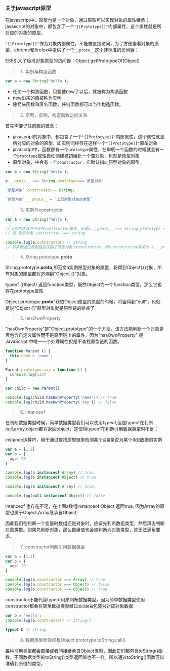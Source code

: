 ### 关于javascript原型

在javascript中，原型也是一个对象，通过原型可以实现对象的属性继承；javascript的对象中，都包含了一个`"[[Prototype]]"`内部属性，这个属性就是所对应的对象的原型。

`"[[Prototype]]"`作为对象内部属性，不能被直接访问，为了方便查看对象的原型，chrome和firefox中提供了一个`__proto__`这个非标准的访问器；

ES5引入了标准对象原型的访问器：Object.getPrototypeOf(Object)

> 1. 实例与构造函数

```js
var a = new String('hello');
```

- 任何一个构造函数，只要被new了以后，就被称为构造函数
- new出来的值被称为实例
- 除箭头函数和匿名函数，任何函数都可以当作构造函数。

> 2. 原型，实例，构造函数之间关系

首先需要记住前面的概念：

- javascript的对象中，都包含了一个`"[[Prototype]]"`内部属性，这个属性就是所对应的对象的原型，即实例同样存在这样一个`"[[Prototype]]"`原型对象
- javascript中，函数都有一个`prototype`属性，在申明一个函数的时候就会有一个`prototype`属性自动创建被初始化一个空对象，也就是原型对象
- 原型对象，中会有一个`constructor`，它默认指向原型对象的原型。

```js
var a = new String('hello');

a.__proto__ === String.prototype===`原型对象`

`原型对象`.construstor = String;

`原型对象`.__proto__ = `上层原型对象的原型`

```

> 3. 实例与constructor

```js
var a = new String('hello');

// a实例本身并不存在constructor属性，但是a.__proto__ === String.prototype === 原型对象
// 而 原型对象.constructor === string

console.log(a.constructor) // String
// 即实例通过原型链查找到了原型对象的constructor，即a.constructor其实为 a.__proto__.constructor
```

> 4. String.prototype.__proto__

String.prototype.__proto__,即范文a实例原型对象的原型，将得到Object{}对象，所有对象的原型都将追溯到"Object {}"对象。

typeof (Object) 返回function类型，既然Object为一个function类型，那么它也存在prototype属性

Object.prototype.__proto__"获取Object原型的原型的时候，将会得到"null"，也就是说"Object {}"原型对象就是原型链的终点了。

> 5. hasOwnProperty

"hasOwnProperty"是"Object.prototype"的一个方法，该方法能判断一个对象是否包含自定义属性而不是原型链上的属性，因为"hasOwnProperty" 是 JavaScript 中唯一一个处理属性但是不查找原型链的函数。

```js
function Parent () {
  this.name = 'name';
}

Parent.prototype.say = function () {
  console.log(123)
}

var child = new Parent();

console.log(child.hasOwnProperty('name')) // true
console.log(child.hasOwnProperty('say')) // false
```

> 6. intanceof

在判断数据类型时候，简单数据类型我们可以使用typeof,但是typeof在判断 null,array,object都将返回object，这使得typeof在判断引用数据类型时不足；

instance运算符，用于通过查找原型链来检测某个`变量`是否为某个`类型`数据的实例

```js
var a = [1,2]
var b = {
  age: 20
}

console.log(a instanceof Array) // true
console.log(b instanceof Object) // true

console.log(a instanceof Array) // true, 

console.log(null instanceof Object) // false

```
intanceof 也存在不足，在上面a数组instanceof Object 返回true, 因为Array的原型也属于Object,Array继承自Object;


因此我们在判断一个变量时数组还是对象时，应该先判断数组类型，然后再去判断对象类型。如果先判断对象，那么数组值也会被判断为对象类型，这无法满足要求。

> 7. constructor判断引用数据类型

```js
var a = [1,2]
var b = {
  age: 20
}

console.log(a.constructor === Array) // true
console.log(a.constructor === Object) // false
console.log(b.constructor === Object) // true
```

constructor不能代替typeof用来判断数据类型，因为简单数据类型使用constructor都会将简单数据类型经过`自动装箱`包装为对应对象数据

```js
var b = 'hello';
console.log(b.constructor) // String()

typeof b // string
```

> 8. 数据类型检查终极Object.prototype.toString.call()

每种引用类型都会直接或者间接继承自Object类型，因此它们都包含toString()函数。不同数据类型的toString()类型返回值也不一样，所以通过toString()函数可以准确判断值的类型。